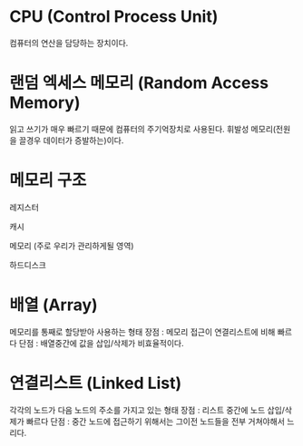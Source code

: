 # CPU (Control Process Unit)
  컴퓨터의 연산을 담당하는 장치이다.

# 랜덤 엑세스 메모리 (Random Access Memory)
  읽고 쓰기가 매우 빠르기 때문에 컴퓨터의 주기억장치로 사용된다.
  휘발성 메모리(전원을 끌경우 데이터가 증발하는)이다.

# 메모리 구조
  레지스터
  
  캐시
  
  메모리 (주로 우리가 관리하게될 영역)
  
  하드디스크

# 배열 (Array)
  메모리를 통째로 할당받아 사용하는 형태
  장점 : 메모리 접근이 연결리스트에 비해 빠르다
  단점 : 배열중간에 값을 삽입/삭제가 비효율적이다.


# 연결리스트 (Linked List)
각각의 노드가 다음 노드의 주소를 가지고 있는 형태
장점 : 리스트 중간에 노드 삽입/삭제가 빠르다
단점 : 중간 노드에 접근하기 위해서는 그이전 노드들을 전부 거쳐야해서 느리다.
